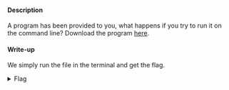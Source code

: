 #### Description

A program has been provided to you, what happens if you try to run it on the command line? Download the program [here](./run).

#### Write-up

We simply run the file in the terminal and get the flag.

<details>
 <summary>Flag</summary>
 picoCTF{U51N6_Y0Ur_F1r57_F113_9bc52b6b}
</details>
